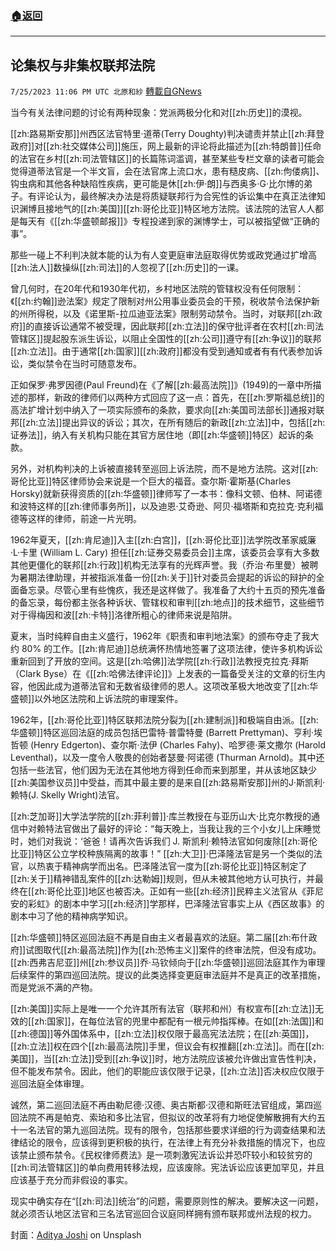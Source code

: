 ###  [:house:返回](README.md)
---


## 论集权与非集权联邦法院
`7/25/2023 11:06 PM UTC 北原和紗` [轉載自GNews](https://gnews.org/articles/1483773)

当今有关法律问题的讨论有两种现象：党派两极分化和对[[zh:历史]]的漠视。

[[zh:路易斯安那]]州西区法官特里·道蒂(Terry Doughty)判决谴责并禁止[[zh:拜登政府]]对[[zh:社交媒体公司]]施压，网上最新的评论将此描述为[[zh:特朗普]]任命的法官在乡村[[zh:司法管辖区]]的长篇陈词滥调，甚至某些专栏文章的读者可能会觉得道蒂法官是一个半文盲，会在法官席上流口水，患有糙皮病、[[zh:佝偻病]]、钩虫病和其他各种缺陷性疾病，更可能是休[[zh:伊·朗]]与西奥多·G·比尔博的弟子。有评论认为，最终解决办法是将质疑联邦行为合宪性的诉讼集中在真正法律知识渊博且接地气的[[zh:美国]][[zh:哥伦比亚]]特区地方法院。该法院的法官人人都是每天有《[[zh:华盛顿邮报]]》专程投递到家的渊博学士，可以被指望做“正确的事”。

那些一碰上不利判决就本能的认为有人变更庭审法庭取得优势或政党通过扩增高[[zh:法人]]数操纵[[zh:司法]]的人忽视了[[zh:历史]]的一课。

曾几何时，在20年代和1930年代初，乡村地区法院的管辖权没有任何限制：《[[zh:约翰]]逊法案》规定了限制对州公用事业委员会的干预，税收禁令法保护新的州所得税，以及《诺里斯-拉瓜迪亚法案》限制劳动禁令。当时，对联邦[[zh:政府]]的直接诉讼通常不被受理，因此联邦[[zh:立法]]的保守批评者在农村[[zh:司法管辖区]]提起股东派生诉讼，以阻止全国性的[[zh:公司]]遵守有[[zh:争议]]的联邦[[zh:立法]]。由于通常[[zh:国家]][[zh:政府]]都没有受到通知或者有有代表参加诉讼，类似禁令在当时可随意发布。

正如保罗·弗罗因德(Paul Freund)在《了解[[zh:最高法院]]》(1949)的一章中所描述的那样，新政的律师们以两种方式回应了这一点：首先，在[[zh:罗斯福总统]]的高法扩增计划中纳入了一项实际颁布的条款，要求向[[zh:美国司法部长]]通报对联邦[[zh:立法]]提出异议的诉讼；其次，在所有随后的新政[[zh:立法]]中，包括[[zh:证券法]]，纳入有关机构只能在其官方居住地（即[[zh:华盛顿]]特区）起诉的条款。

另外，对机构判决的上诉被直接转至巡回上诉法院，而不是地方法院。这对[[zh:哥伦比亚]]特区律师协会来说是一个巨大的福音。查尔斯·霍斯基(Charles Horsky)就新获得资质的[[zh:华盛顿]]律师写了一本书：像科文顿、伯林、阿诺德和波特这样的[[zh:律师事务所]]，以及迪恩·艾奇逊、阿贝·福塔斯和克拉克·克利福德等这样的律师，前途一片光明。

1962年夏天，[[zh:肯尼迪]]入主[[zh:白宫]]，[[zh:哥伦比亚]]法学院改革家威廉·L·卡里 (William L. Cary) 担任[[zh:证券交易委员会]]主席，该委员会享有大多数其他更僵化的联邦[[zh:行政]]机构无法享有的光辉声誉。我（乔治·布里曼）被聘为暑期法律助理，并被指派准备一份[[zh:关于]]针对委员会提起的诉讼的辩护的全面备忘录。尽管心里有些愧疚，我还是这样做了。我准备了大约十五页的预先准备的备忘录，每份都主张各种诉状、管辖权和审判[[zh:地点]]的技术细节，这些细节对于得梅因和波[[zh:卡特]]洛律所粗心的律师来说是陷阱。

夏末，当时纯粹自由主义盛行，1962年《职责和审判地法案》的颁布夺走了我大约 80% 的工作。[[zh:肯尼迪]]总统满怀热情地签署了这项法律，使许多机构诉讼重新回到了开放的空间。这是[[zh:哈佛]]法学院[[zh:行政]]法教授克拉克·拜斯（Clark Byse）在《[[zh:哈佛法律评论]]》上发表的一篇备受关注的文章的衍生内容，他因此成为道蒂法官和无数省级律师的恩人。这项改革极大地改变了[[zh:华盛顿]]以外地区法院和上诉法院的审理案件。

1962年，[[zh:哥伦比亚]]特区联邦法院分裂为[[zh:建制派]]和极端自由派。[[zh:华盛顿]]特区巡回法庭的成员包括巴雷特·普雷特曼 (Barrett Prettyman)、亨利·埃哲顿 (Henry Edgerton)、查尔斯·法伊 (Charles Fahy)、哈罗德·莱文撒尔 (Harold Leventhal)，以及一度令人敬畏的创始者瑟曼·阿诺德 (Thurman Arnold)。其中还包括一些法官，他们因为无法在其他地方得到任命而来到那里，并从该地区缺少[[zh:美国参议员]]中受益，而其中最主要的是来自[[zh:路易斯安那]]州的J·斯凯利·赖特(J. Skelly Wright)法官。

[[zh:芝加哥]]大学法学院的[[zh:菲利普]]·库兰教授在与亚历山大·比克尔教授的通信中对赖特法官做出了最好的评论：“每天晚上，当我让我的三个小女儿上床睡觉时，她们对我说：‘爸爸！请再次告诉我们 J. 斯凯利·赖特法官如何废除[[zh:哥伦比亚]]特区公立学校种族隔离的故事！” [[zh:大卫]]·巴泽隆法官是另一个类似的法官，以热衷于精神病学而出名。巴泽隆法官一度为[[zh:哥伦比亚]]特区制定了[[zh:关于]]精神错乱案件的[[zh:达勒姆]]规则，但从未被其他地方认可执行，并最终在[[zh:哥伦比亚]]地区也被否决。正如有一些[[zh:经济]]民粹主义法官从《菲尼安的彩虹》的剧本中学习[[zh:经济]]学那样，巴泽隆法官事实上从《西区故事》的剧本中习了他的精神病学知识。

[[zh:华盛顿]]特区巡回法庭不再是自由主义者最喜欢的法庭。第二届[[zh:布什政府]]试图取代[[zh:最高法院]]作为[[zh:恐怖主义]]案件的终审法院，但没有成功。[[zh:西弗吉尼亚]]州[[zh:参议员]]乔·马钦倾向于[[zh:华盛顿]]巡回法庭其作为审理后续案件的第四巡回法院。提议的此类选择变更庭审法庭并不是真正的改革措施，而是党派不满的产物。

[[zh:美国]]实际上是唯一一个允许其所有法官（联邦和州）有权宣布[[zh:立法]]无效的[[zh:国家]]，在每位法官的兜里中都配有一根元帅指挥棒。在如[[zh:法国]]和[[zh:德国]]等外国体系中，[[zh:立法]]权仅限于最高宪法法院；在[[zh:英国]]，[[zh:立法]]权在四个[[zh:最高法院]]手里，但议会有权推翻[[zh:立法]]。而在[[zh:美国]]，当[[zh:立法]]受到[[zh:争议]]时，地方法院应该被允许做出宣告性判决，但不能发布禁令。因此，他们的职能应该仅限于记录，[[zh:立法]]否决权应仅限于巡回法庭全体审理。

诚然，第二巡回法庭不再由勒尼德·汉德、奥古斯都·汉德和斯旺法官组成，第四巡回法院不再是帕克、索珀和多比法官，但拟议的改革将有力地促使解散拥有大约五十一名法官的第九巡回法院。现有的限令，包括那些要求详细的行为调查结果和法律结论的限令，应该得到更积极的执行，在法律上有充分补救措施的情况下，也应该禁止颁布禁令。《民权律师费法》是一项刺激宪法诉讼并恐吓较小和较贫穷的[[zh:司法管辖区]]的单向费用转移法规，应该废除。宪法诉讼应该更加罕见，并且应该基于充分而非假设的事实。

现实中确实存在“[[zh:司法]]统治”的问题，需要原则性的解决。要解决这一问题，就必须否认地区法官和三名法官巡回合议庭同样拥有颁布联邦或州法规的权力。

封面：[Aditya Joshi](https://unsplash.com/@adijoshi11?utm_source=unsplash&utm_medium=referral&utm_content=creditCopyText) on Unsplash
